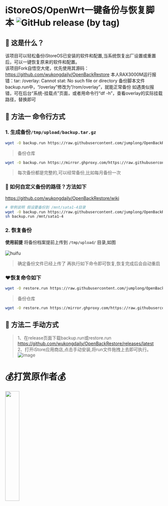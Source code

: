 # iStoreOS/OpenWrt一键备份与恢复脚本 <img alt="GitHub release (by tag)" src="https://img.shields.io/github/downloads/wukongdaily/OpenBackRestore/v1.0/total?label=%E4%B8%8B%E8%BD%BD%E6%AC%A1%E6%95%B0&labelColor=%2332CD32&color=black">
## 🤔 这是什么？

该项目可以轻松备份iStoreOS已安装的软件和配置,当系统恢复出厂设置或重置后，可以一键恢复原来的软件和配置。<br>
该项目Fork自悟空大佬，优先使用其源码：https://github.com/wukongdaily/OpenBackRestore
本人RAX3000M运行报错：tar: /overlay: Cannot stat: No such file or directory
备份脚本文件backup.run中，“/overlay”修改为“/rom/overlay”，就能正常备份
如遇类似报错，可在后台“系统-挂载点”页面，或者用命令行“df -h”，查看overlay的实际挂载路径，替换即可

## 🚀 方法一 命令行方式

### 1. 生成备份`/tmp/upload/backup.tar.gz`
```bash
wget -O backup.run https://raw.githubusercontent.com/jumplong/OpenBackRestore/master/backup/backup.run && sh backup.run
```
> 备份仓库
```bash 
wget -O backup.run https://mirror.ghproxy.com/https://raw.githubusercontent.com/jumplong/OpenBackRestore/master/backup/backup.run && sh backup.run
```
> 每次备份都是完整的,可以经常备份,比如每月备份一次
### 🤔 如何自定义备份的路径？方法如下
https://github.com/wukongdaily/OpenBackRestore/wiki
```bash
# 举例说明 假设要备份到 /mnt/sata1-4目录
wget -O backup.run https://raw.githubusercontent.com/jumplong/OpenBackRestore/master/backup/backup.run
sh backup.run /mnt/sata1-4
```

### 2. 恢复备份 

**使用前提** 将备份档案提前上传到 `/tmp/upload/` 目录,如图<br><br>![huifu](https://github.com/jumplong/OpenBackRestore/assets/143675923/cd111f10-e6aa-4011-a046-b3004f77c7eb)

> 确定备份文件已经上传了 再执行如下命令即可恢复,恢复完成后会自动重启
### ❤️恢复命令如下

```bash
wget -O restore.run https://raw.githubusercontent.com/jumplong/OpenBackRestore/master/backup/restore.run && sh restore.run
```
> 备份仓库
```bash 
wget -O restore.run https://mirror.ghproxy.com/https://raw.githubusercontent.com/jumplong/OpenBackRestore/master/backup/restore.run && sh restore.run
```


## 🚀 方法二 手动方式

> 1、在release页面下载backup.run或restore.run<br>
https://github.com/wukongdaily/OpenBackRestore/releases/latest <br>
> 2、打开iStore应用商店,点击手动安装,将run文件拖拽上去即可执行。<br>
![image](https://github.com/jumplong/OpenBackRestore/assets/143675923/54fdc034-ed4f-4f81-8aa7-0de556e0c3e2)

# 💰打赏原作者💰
<img src="https://github.com/wukongdaily/tvhelper-docker/assets/143675923/1f92c5ba-1b6b-4967-a1ab-20697159badc" width="30%" />


